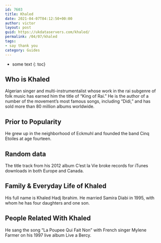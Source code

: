 ```yaml
---
id: 7603
title: Khaled
date: 2021-04-07T04:12:50+00:00
author: victor
layout: post
guid: https://ukdataservers.com/khaled/
permalink: /04/07/khaled
tags:
- say thank you
category: Guides
---
```


* some text
{: toc}


## Who is Khaled



Algerian singer and multi-instrumentalist whose work in the rai subgenre of folk music has earned him the title of &#8220;King of Rai.&#8221; He is the author of a number of the movement&#8217;s most famous songs, including &#8220;Didi,&#8221; and has sold more than 80 million albums worldwide.

                
                
                
## Prior to Popularity



He grew up in the neighborhood of Eckmuhl and founded the band Cinq Etoiles at age fourteen.

                
                
                
## Random data



The title track from his 2012 album C&#8217;est la Vie broke records for iTunes downloads in both Europe and Canada.

                
                
                
## Family & Everyday Life of Khaled



His full name is Khaled Hadj Ibrahim. He married Samira Diabi in 1995, with whom he has four daughters and one son.

                
                
                
## People Related With Khaled



He sang the song &#8220;La Poupee Qui Fait Non&#8221; with French singer Mylene Farmer on his 1997 live album Live a Bercy.

                
              
            
          
          
          